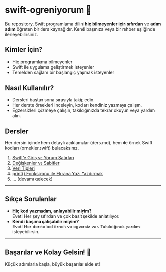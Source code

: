 # swift-ogreniyorum 🚀

Bu repository, Swift programlama dilini **hiç bilmeyenler için sıfırdan** ve **adım adım** öğreten bir ders kaynağıdır. Kendi başınıza veya bir rehber eşliğinde ilerleyebilirsiniz.

## Kimler İçin?

- Hiç programlama bilmeyenler
- Swift ile uygulama geliştirmek isteyenler
- Temelden sağlam bir başlangıç yapmak isteyenler

## Nasıl Kullanılır?

- Dersleri baştan sona sırasıyla takip edin.
- Her derste örnekleri inceleyin, kodları kendiniz yazmaya çalışın.
- Egzersizleri çözmeye çalışın, takıldığınızda tekrar okuyun veya yardım alın.

## Dersler

Her dersin içinde hem detaylı açıklamalar (ders.md), hem de örnek Swift kodları (ornekler.swift) bulacaksınız.

1. [Swift’e Giriş ve Yorum Satırları](01-swift-giris/ders.md)
2. [Değişkenler ve Sabitler](02-degiskenler/ders.md)
3. [Veri Tipleri](03-veri-tipleri/ders.md)
4. [print() Fonksiyonu ile Ekrana Yazı Yazdırmak](04-print-fonksiyonu/ders.md)
5. ... (devamı gelecek)

---

## Sıkça Sorulanlar

- **Hiç kod yazmadım, anlayabilir miyim?**  
  Evet! Her şey sıfırdan ve çok basit şekilde anlatılıyor.
- **Kendi başıma çalışabilir miyim?**  
  Evet! Her derste bol örnek ve egzersiz var. Takıldığında yardım isteyebilirsin.

---

## Başarılar ve Kolay Gelsin! 🎉

Küçük adımlarla başla, büyük başarılar elde et!